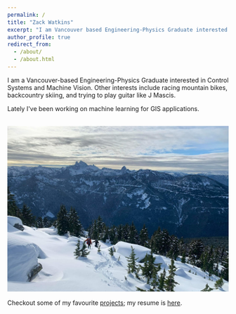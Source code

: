 ```yaml
---
permalink: /
title: "Zack Watkins"
excerpt: "I am Vancouver based Engineering-Physics Graduate interested in Control Systems and Machine Vision"
author_profile: true
redirect_from: 
  - /about/
  - /about.html
---
```

I am a Vancouver-based Engineering-Physics Graduate interested in Control Systems and Machine Vision. Other interests include racing mountain bikes, backcountry skiing, and trying to play guitar like J Mascis.

Lately I've been working on machine learning for GIS applications.

<br/><img src='/images/skiing2.jpeg'>

Checkout some of my favourite [projects](/portfolio); my resume is [here](/cv).


